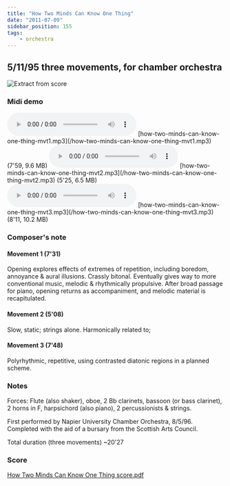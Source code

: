 ```yaml
---
title: "How Two Minds Can Know One Thing"
date: "2011-07-09"
sidebar_position: 155
tags:
    - orchestra
---
```

## 5/11/95 three movements, for chamber orchestra

![](/img/twominds1117.png "Extract from score")


### Midi demo

<audio controls>
  <source src="/how-two-minds-can-know-one-thing-mvt1.mp3"/>
</audio>
[how-two-minds-can-know-one-thing-mvt1.mp3](/how-two-minds-can-know-one-thing-mvt1.mp3) (7'59, 9.6 MB)

<audio controls>
  <source src="/how-two-minds-can-know-one-thing-mvt2.mp3"/>
</audio>
[how-two-minds-can-know-one-thing-mvt2.mp3](/how-two-minds-can-know-one-thing-mvt2.mp3) (5'25, 6.5 MB)

<audio controls>
  <source src="/how-two-minds-can-know-one-thing-mvt3.mp3"/>
</audio>
[how-two-minds-can-know-one-thing-mvt3.mp3](/how-two-minds-can-know-one-thing-mvt3.mp3) (8'11, 10.2 MB)




### Composer's note

#### Movement 1 (7'31)

Opening explores effects of extremes of repetition, including boredom, annoyance & aural illusions. Crassly bitonal. Eventually gives way to more conventional music, melodic & rhythmically propulsive. After broad passage for piano, opening returns as accompaniment, and melodic material is recapitulated.

#### Movement 2 (5'08)

Slow, static; strings alone. Harmonically related to;

#### Movement 3 (7'48)

Polyrhythmic, repetitive, using contrasted diatonic regions in a planned scheme.

### Notes

Forces: Flute (also shaker), oboe, 2 Bb clarinets, bassoon (or bass clarinet), 2 horns in F, harpsichord (also piano), 2 percussionists & strings.

First performed by Napier University Chamber Orchestra, 8/5/96. Completed with the aid of a bursary from the Scottish Arts Council.

Total duration (three movements) ~20'27

### Score

[How Two Minds Can Know One Thing score.pdf](/how-two-minds-can-know-one-thing-score-600dpi.pdf "How Two Minds Can Know One Thing score 600dpi")
